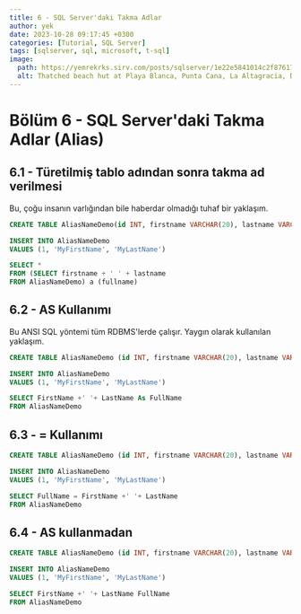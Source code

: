 ```yaml
---
title: 6 - SQL Server'daki Takma Adlar
author: yek
date: 2023-10-28 09:17:45 +0300
categories: [Tutorial, SQL Server]
tags: [sqlserver, sql, microsoft, t-sql]
image:
  path: https://yemrekrks.sirv.com/posts/sqlserver/1e22e5841014c2f87617b851389789a6.jpg
  alt: Thatched beach hut at Playa Blanca, Punta Cana, La Altagracia, Dominican Republic
---
```


<style>
r { color: red }
b { color: blue }
y { color: yellow }
</style>

# Bölüm 6 - SQL Server'daki Takma Adlar (Alias)


## 6.1 - Türetilmiş tablo adından sonra takma ad verilmesi
Bu, çoğu insanın varlığından bile haberdar olmadığı tuhaf bir yaklaşım.

```sql
CREATE TABLE AliasNameDemo(id INT, firstname VARCHAR(20), lastname VARCHAR(20))

INSERT INTO AliasNameDemo
VALUES (1, 'MyFirstName', 'MyLastName')

SELECT *
FROM (SELECT firstname + ' ' + lastname
FROM AliasNameDemo) a (fullname)
```

## 6.2 - AS Kullanımı
Bu ANSI SQL yöntemi tüm RDBMS'lerde çalışır. Yaygın olarak kullanılan yaklaşım.

```sql
CREATE TABLE AliasNameDemo (id INT, firstname VARCHAR(20), lastname VARCHAR(20))

INSERT INTO AliasNameDemo
VALUES (1, 'MyFirstName', 'MyLastName')

SELECT FirstName +' '+ LastName As FullName
FROM AliasNameDemo
```

## 6.3 - = Kullanımı
```sql
CREATE TABLE AliasNameDemo (id INT, firstname VARCHAR(20), lastname VARCHAR(20))

INSERT INTO AliasNameDemo
VALUES (1, 'MyFirstName', 'MyLastName')

SELECT FullName = FirstName +' '+ LastName
FROM AliasNameDemo
```

## 6.4 - AS kullanmadan

```sql
CREATE TABLE AliasNameDemo (id INT, firstname VARCHAR(20), lastname VARCHAR(20))

INSERT INTO AliasNameDemo
VALUES (1, 'MyFirstName', 'MyLastName')

SELECT FirstName +' '+ LastName FullName
FROM AliasNameDemo
```